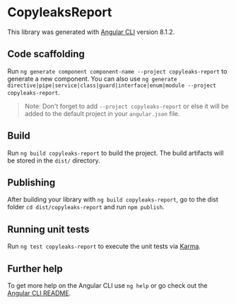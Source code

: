 # CopyleaksReport

This library was generated with [Angular CLI](https://github.com/angular/angular-cli) version 8.1.2.

## Code scaffolding

Run `ng generate component component-name --project copyleaks-report` to generate a new component. You can also use `ng generate directive|pipe|service|class|guard|interface|enum|module --project copyleaks-report`.

> Note: Don't forget to add `--project copyleaks-report` or else it will be added to the default project in your `angular.json` file.

## Build

Run `ng build copyleaks-report` to build the project. The build artifacts will be stored in the `dist/` directory.

## Publishing

After building your library with `ng build copyleaks-report`, go to the dist folder `cd dist/copyleaks-report` and run `npm publish`.

## Running unit tests

Run `ng test copyleaks-report` to execute the unit tests via [Karma](https://karma-runner.github.io).

## Further help

To get more help on the Angular CLI use `ng help` or go check out the [Angular CLI README](https://github.com/angular/angular-cli/blob/master/README.md).
